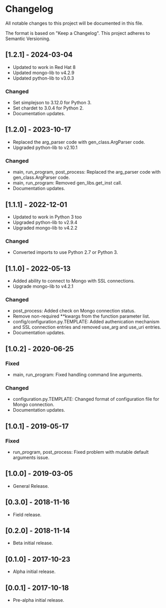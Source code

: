 # Changelog
All notable changes to this project will be documented in this file.

The format is based on "Keep a Changelog".  This project adheres to Semantic Versioning.


## [1.2.1] - 2024-03-04
- Updated to work in Red Hat 8
- Updated mongo-lib to v4.2.9
- Updated python-lib to v3.0.3

### Changed
- Set simplejson to 3.12.0 for Python 3.
- Set chardet to 3.0.4 for Python 2.
- Documentation updates.


## [1.2.0] - 2023-10-17
- Replaced the arg_parser code with gen_class.ArgParser code.
- Upgraded python-lib to v2.10.1

### Changed
- main, run_program, post_process: Replaced the arg_parser code with gen_class.ArgParser code.
- main, run_program: Removed gen_libs.get_inst call.
- Documentation updates.


## [1.1.1] - 2022-12-01
- Updated to work in Python 3 too
- Upgraded python-lib to v2.9.4
- Upgraded mongo-lib to v4.2.2
 
### Changed
- Converted imports to use Python 2.7 or Python 3.


## [1.1.0] - 2022-05-13
- Added ability to connect to Mongo with SSL connections.
- Upgrade mongo-lib to v4.2.1

### Changed
- post_process: Added check on Mongo connection status.
- Remove non-required \*\*kwargs from the function parameter list.
- config/configuration.py.TEMPLATE:  Added authenication mechanism and SSL connection entries and removed use_arg and use_uri entries.
- Documentation updates.


## [1.0.2] - 2020-06-25
### Fixed
- main, run_program:  Fixed handling command line arguments.

### Changed
- configuration.py.TEMPLATE:  Changed format of configuration file for Mongo connection.
- Documentation updates.


## [1.0.1] - 2019-05-17
### Fixed
- run_program, post_process:  Fixed problem with mutable default arguments issue.


## [1.0.0] - 2019-03-05
- General Release.


## [0.3.0] - 2018-11-16
- Field release.


## [0.2.0] - 2018-11-14
- Beta initial release.


## [0.1.0] - 2017-10-23
- Alpha initial release.


## [0.0.1] - 2017-10-18
- Pre-alpha initial release.

